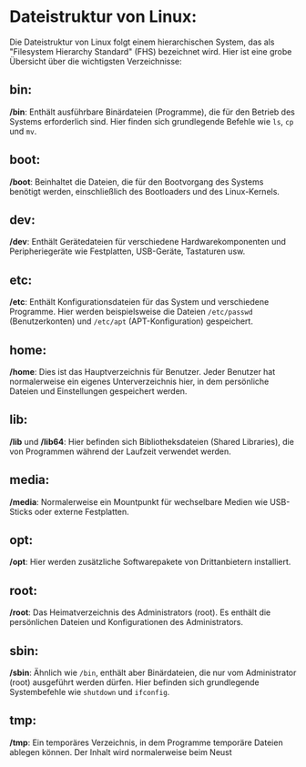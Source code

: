 # Dateistruktur von Linux:

Die Dateistruktur von Linux folgt einem hierarchischen System, das als "Filesystem Hierarchy Standard" (FHS) bezeichnet wird. Hier ist eine grobe Übersicht über die wichtigsten Verzeichnisse:

## bin:

**/bin**: Enthält ausführbare Binärdateien (Programme), die für den Betrieb des Systems erforderlich sind. Hier finden sich grundlegende Befehle wie `ls`, `cp` und `mv`.

## boot:

**/boot**: Beinhaltet die Dateien, die für den Bootvorgang des Systems benötigt werden, einschließlich des Bootloaders und des Linux-Kernels.

## dev:

**/dev**: Enthält Gerätedateien für verschiedene Hardwarekomponenten und Peripheriegeräte wie Festplatten, USB-Geräte, Tastaturen usw.

## etc:

**/etc**: Enthält Konfigurationsdateien für das System und verschiedene Programme. Hier werden beispielsweise die Dateien `/etc/passwd` (Benutzerkonten) und `/etc/apt` (APT-Konfiguration) gespeichert.

## home:

**/home**: Dies ist das Hauptverzeichnis für Benutzer. Jeder Benutzer hat normalerweise ein eigenes Unterverzeichnis hier, in dem persönliche Dateien und Einstellungen gespeichert werden.

## lib:

**/lib** und **/lib64**: Hier befinden sich Bibliotheksdateien (Shared Libraries), die von Programmen während der Laufzeit verwendet werden.

## media:

**/media**: Normalerweise ein Mountpunkt für wechselbare Medien wie USB-Sticks oder externe Festplatten.

## opt:

**/opt**: Hier werden zusätzliche Softwarepakete von Drittanbietern installiert.

## root:

**/root**: Das Heimatverzeichnis des Administrators (root). Es enthält die persönlichen Dateien und Konfigurationen des Administrators.

## sbin:

**/sbin**: Ähnlich wie `/bin`, enthält aber Binärdateien, die nur vom Administrator (root) ausgeführt werden dürfen. Hier befinden sich grundlegende Systembefehle wie `shutdown` und `ifconfig`.

## tmp:

**/tmp**: Ein temporäres Verzeichnis, in dem Programme temporäre Dateien ablegen können. Der Inhalt wird normalerweise beim Neust
